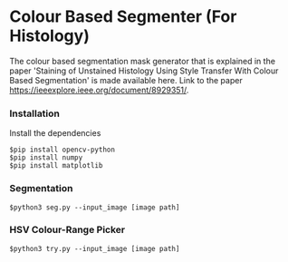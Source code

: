 # Colour Based Segmenter (For Histology)
The colour based segmentation mask generator that is explained in the paper 'Staining of Unstained Histology Using Style Transfer With Colour Based Segmentation' is made available here. Link to the paper <href>https://ieeexplore.ieee.org/document/8929351/</href>.

### Installation
Install the dependencies
```
$pip install opencv-python
$pip install numpy
$pip install matplotlib
```

### Segmentation
```
$python3 seg.py --input_image [image path]
```

### HSV Colour-Range Picker
```
$python3 try.py --input_image [image path]
```
